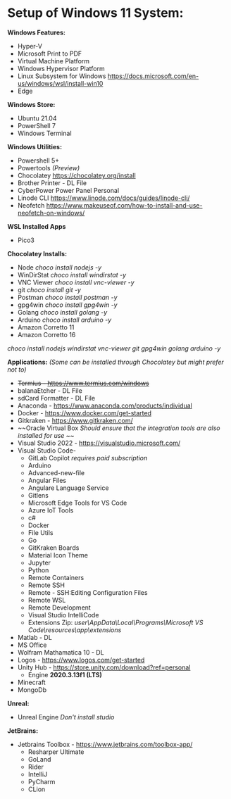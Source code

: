 # Setup of Windows 11 System:

**Windows Features:**
- Hyper-V
- Microsoft Print to PDF
- Virtual Machine Platform
- Windows Hypervisor Platform
- Linux Subsystem for Windows https://docs.microsoft.com/en-us/windows/wsl/install-win10
- Edge

**Windows Store:**
- Ubuntu 21.04
- PowerShell 7
- Windows Terminal
  
**Windows Utilities:**
- Powershell 5+
- Powertools _(Preview)_
- Chocolatey https://chocolatey.org/install
- Brother Printer - DL File
- CyberPower Power Panel Personal
- Linode CLI https://www.linode.com/docs/guides/linode-cli/
- Neofetch https://www.makeuseof.com/how-to-install-and-use-neofetch-on-windows/

**WSL Installed Apps**
- Pico3
    
**Chocolatey Installs:**
- Node _choco install nodejs -y_
- WinDirStat _choco install windirstat -y_
- VNC Viewer _choco install vnc-viewer -y_
- git _choco install git -y_
- Postman _choco install postman -y_
- gpg4win _choco install gpg4win -y_
- Golang _choco install golang -y_
- Arduino _choco install arduino -y_
- Amazon Corretto 11
- Amazon Corretto 16

_choco install nodejs windirstat vnc-viewer git gpg4win golang arduino -y_

  
**Applications:** _(Some can be installed through Chocolatey but might prefer not to)_
- ~~Termius - https://www.termius.com/windows~~
- balanaEtcher - DL File
- sdCard Formatter - DL File
- Anaconda - https://www.anaconda.com/products/individual
- Docker - https://www.docker.com/get-started
- Gitkraken - https://www.gitkraken.com/
- ~~Oracle Virtual Box _Should ensure that the integration tools are also installed for use_ ~~
- Visual Studio 2022 - https://visualstudio.microsoft.com/
- Visual Studio Code- 
  - GitLab Copilot _requires paid subscription_  
  - Arduino
  - Advanced-new-file
  - Angular Files
  - Angulare Language Service
  - Gitlens
  - Microsoft Edge Tools for VS Code
  - Azure IoT Tools
  - c#
  - Docker
  - File Utils
  - Go
  - GitKraken Boards
  - Material Icon Theme
  - Jupyter
  - Python
  - Remote Containers
  - Remote SSH
  - Remote - SSH:Editing Configuration Files
  - Remote WSL
  - Remote Development
  - Visual Studio IntelliCode
  - Extensions Zip: _user\AppData\Local\Programs\Microsoft VS Code\resources\app\extensions_
- Matlab - DL
- MS Office 
- Wolfram Mathamatica 10 - DL
- Logos - https://www.logos.com/get-started
- Unity Hub - https://store.unity.com/download?ref=personal
  - Engine **2020.3.13f1 (LTS)**
- Minecraft
- MongoDb

**Unreal:**
- Unreal Engine _Don't install studio_

**JetBrains:**
- Jetbrains Toolbox - https://www.jetbrains.com/toolbox-app/
  - Resharper Ultimate
  - GoLand
  - Rider
  - IntelliJ
  - PyCharm
  - CLion
